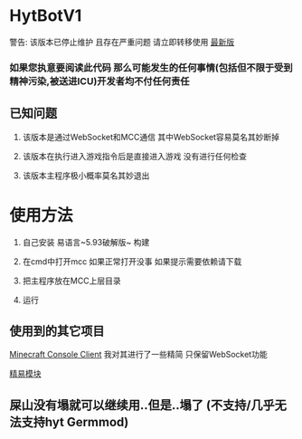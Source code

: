 # HytBotV1

警告: 该版本已停止维护 且存在严重问题 请立即转移使用 [最新版](https://github.com/NahidaLing/HytBot/)

### 如果您执意要阅读此代码 那么可能发生的任何事情(包括但不限于受到精神污染,被送进ICU)开发者均不付任何责任



## 已知问题

1. 该版本是通过WebSocket和MCC通信 其中WebSocket容易莫名其妙断掉

2. 该版本在执行进入游戏指令后是直接进入游戏 没有进行任何检查

3. 该版本主程序极小概率莫名其妙退出

# 使用方法

1. 自己安装 易语言~5.93破解版~ 构建

2. 在cmd中打开mcc 如果正常打开没事 如果提示需要依赖请下载

3. 把主程序放在MCC上层目录

4. 运行


## 使用到的其它项目

[Minecraft Console Client](https://github.com/MCCTeam/Minecraft-Console-Client) 我对其进行了一些精简 只保留WebSocket功能

[精易模块](https://gitee.com/elangec/ec)

## 屎山没有塌就可以继续用..但是..塌了 (不支持/几乎无法支持hyt Germmod)
